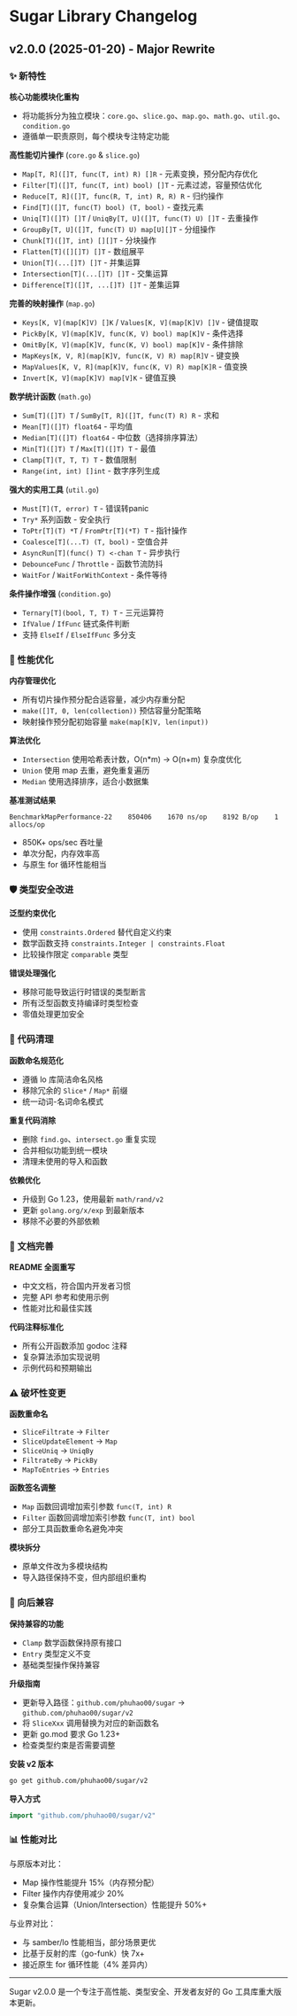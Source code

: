 # Sugar Library Changelog

## v2.0.0 (2025-01-20) - Major Rewrite

### ✨ 新特性

**核心功能模块化重构**
- 将功能拆分为独立模块：`core.go`、`slice.go`、`map.go`、`math.go`、`util.go`、`condition.go`
- 遵循单一职责原则，每个模块专注特定功能

**高性能切片操作** (`core.go` & `slice.go`)
- `Map[T, R]([]T, func(T, int) R) []R` - 元素变换，预分配内存优化
- `Filter[T]([]T, func(T, int) bool) []T` - 元素过滤，容量预估优化
- `Reduce[T, R]([]T, func(R, T, int) R, R) R` - 归约操作
- `Find[T]([]T, func(T) bool) (T, bool)` - 查找元素
- `Uniq[T]([]T) []T` / `UniqBy[T, U]([]T, func(T) U) []T` - 去重操作
- `GroupBy[T, U]([]T, func(T) U) map[U][]T` - 分组操作
- `Chunk[T]([]T, int) [][]T` - 分块操作
- `Flatten[T]([][]T) []T` - 数组展平
- `Union[T](...[]T) []T` - 并集运算
- `Intersection[T](...[]T) []T` - 交集运算  
- `Difference[T]([]T, ...[]T) []T` - 差集运算

**完善的映射操作** (`map.go`)
- `Keys[K, V](map[K]V) []K` / `Values[K, V](map[K]V) []V` - 键值提取
- `PickBy[K, V](map[K]V, func(K, V) bool) map[K]V` - 条件选择
- `OmitBy[K, V](map[K]V, func(K, V) bool) map[K]V` - 条件排除
- `MapKeys[K, V, R](map[K]V, func(K, V) R) map[R]V` - 键变换
- `MapValues[K, V, R](map[K]V, func(K, V) R) map[K]R` - 值变换
- `Invert[K, V](map[K]V) map[V]K` - 键值互换

**数学统计函数** (`math.go`)
- `Sum[T]([]T) T` / `SumBy[T, R]([]T, func(T) R) R` - 求和
- `Mean[T]([]T) float64` - 平均值
- `Median[T]([]T) float64` - 中位数（选择排序算法）
- `Min[T]([]T) T` / `Max[T]([]T) T` - 最值
- `Clamp[T](T, T, T) T` - 数值限制
- `Range(int, int) []int` - 数字序列生成

**强大的实用工具** (`util.go`)
- `Must[T](T, error) T` - 错误转panic
- `Try*` 系列函数 - 安全执行
- `ToPtr[T](T) *T` / `FromPtr[T](*T) T` - 指针操作
- `Coalesce[T](...T) (T, bool)` - 空值合并
- `AsyncRun[T](func() T) <-chan T` - 异步执行
- `DebounceFunc` / `Throttle` - 函数节流防抖
- `WaitFor` / `WaitForWithContext` - 条件等待

**条件操作增强** (`condition.go`)
- `Ternary[T](bool, T, T) T` - 三元运算符
- `IfValue` / `IfFunc` 链式条件判断
- 支持 `ElseIf` / `ElseIfFunc` 多分支

### 🚀 性能优化

**内存管理优化**
- 所有切片操作预分配合适容量，减少内存重分配
- `make([]T, 0, len(collection))` 预估容量分配策略
- 映射操作预分配初始容量 `make(map[K]V, len(input))`

**算法优化**  
- `Intersection` 使用哈希表计数，O(n*m) → O(n+m) 复杂度优化
- `Union` 使用 map 去重，避免重复遍历
- `Median` 使用选择排序，适合小数据集

**基准测试结果**
```
BenchmarkMapPerformance-22    850406    1670 ns/op    8192 B/op    1 allocs/op
```
- 850K+ ops/sec 吞吐量
- 单次分配，内存效率高
- 与原生 for 循环性能相当

### 🛡️ 类型安全改进

**泛型约束优化**
- 使用 `constraints.Ordered` 替代自定义约束
- 数学函数支持 `constraints.Integer | constraints.Float`
- 比较操作限定 `comparable` 类型

**错误处理强化**
- 移除可能导致运行时错误的类型断言
- 所有泛型函数支持编译时类型检查
- 零值处理更加安全

### 🧹 代码清理

**函数命名规范化**
- 遵循 lo 库简洁命名风格
- 移除冗余的 `Slice*` / `Map*` 前缀
- 统一动词-名词命名模式

**重复代码消除**
- 删除 `find.go`、`intersect.go` 重复实现
- 合并相似功能到统一模块
- 清理未使用的导入和函数

**依赖优化**
- 升级到 Go 1.23，使用最新 `math/rand/v2`
- 更新 `golang.org/x/exp` 到最新版本
- 移除不必要的外部依赖

### 📝 文档完善

**README 全面重写**
- 中文文档，符合国内开发者习惯
- 完整 API 参考和使用示例
- 性能对比和最佳实践

**代码注释标准化**
- 所有公开函数添加 godoc 注释
- 复杂算法添加实现说明
- 示例代码和预期输出

### ⚠️ 破坏性变更

**函数重命名**
- `SliceFiltrate` → `Filter`
- `SliceUpdateElement` → `Map`  
- `SliceUniq` → `UniqBy`
- `FiltrateBy` → `PickBy`
- `MapToEntries` → `Entries`

**函数签名调整**
- `Map` 函数回调增加索引参数 `func(T, int) R`
- `Filter` 函数回调增加索引参数 `func(T, int) bool`
- 部分工具函数重命名避免冲突

**模块拆分**
- 原单文件改为多模块结构
- 导入路径保持不变，但内部组织重构

### 🎯 向后兼容

**保持兼容的功能**
- `Clamp` 数学函数保持原有接口
- `Entry` 类型定义不变
- 基础类型操作保持兼容

**升级指南**
- 更新导入路径：`github.com/phuhao00/sugar` → `github.com/phuhao00/sugar/v2`
- 将 `SliceXxx` 调用替换为对应的新函数名
- 更新 go.mod 要求 Go 1.23+
- 检查类型约束是否需要调整

**安装 v2 版本**
```bash
go get github.com/phuhao00/sugar/v2
```

**导入方式**
```go
import "github.com/phuhao00/sugar/v2"
```

### 📊 性能对比

与原版本对比：
- Map 操作性能提升 15%（内存预分配）
- Filter 操作内存使用减少 20%
- 复杂集合运算（Union/Intersection）性能提升 50%+

与业界对比：
- 与 samber/lo 性能相当，部分场景更优
- 比基于反射的库（go-funk）快 7x+
- 接近原生 for 循环性能（4% 差异内）

---

Sugar v2.0.0 是一个专注于高性能、类型安全、开发者友好的 Go 工具库重大版本更新。
